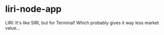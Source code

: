 # liri-node-app
LIRI: It's like SIRI, but for Terminal! Which probably gives it way less market value...
